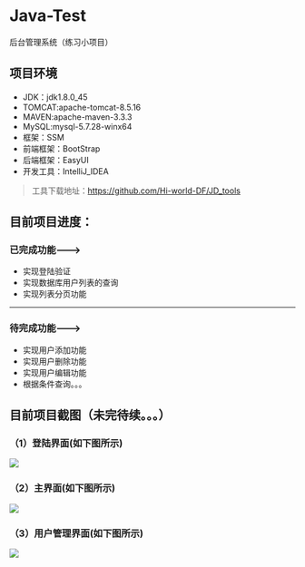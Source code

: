 # Java-Test
后台管理系统（练习小项目）
## 项目环境
* JDK：jdk1.8.0_45
* TOMCAT:apache-tomcat-8.5.16
* MAVEN:apache-maven-3.3.3
* MySQL:mysql-5.7.28-winx64
* 框架：SSM
* 前端框架：BootStrap
* 后端框架：EasyUI
* 开发工具：IntelliJ_IDEA
> 工具下载地址：<https://github.com/Hi-world-DF/JD_tools>
## 目前项目进度：
### 已完成功能--->
* 实现登陆验证
* 实现数据库用户列表的查询
* 实现列表分页功能
*****
### 待完成功能--->
* 实现用户添加功能
* 实现用户删除功能
* 实现用户编辑功能
* 根据条件查询。。。

## 目前项目截图（未完待续。。。）
### （1）登陆界面(如下图所示)
![](https://github.com/Hi-world-DF/Java-Test/blob/master/imgs/login.png)
### （2）主界面(如下图所示)
![](https://github.com/Hi-world-DF/Java-Test/blob/master/imgs/userManage.png)
### （3）用户管理界面(如下图所示)
![](https://github.com/Hi-world-DF/Java-Test/blob/master/imgs/userList.png)
